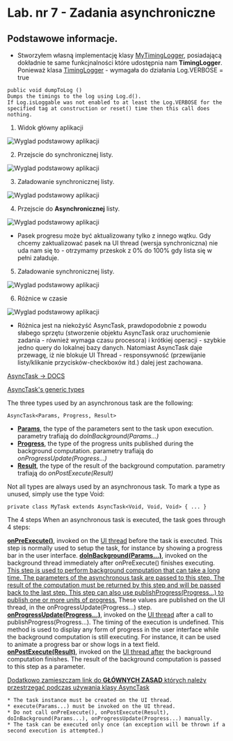# Lab. nr 7 - Zadania asynchroniczne

## Podstawowe informacje.
* Stworzyłem własną implementację klasy [MyTimingLogger](app/src/main/java/com/example/asynctask/MyTimingLogger.kt), posiadającą dokładnie te same funkcjnalności które udostępnia nam <b>TimingLogger</b>.
Ponieważ klasa [TimingLogger](https://developer.android.com/reference/android/util/TimingLogger) - wymagała do działania Log.VERBOSE = true
```
public void dumpToLog ()
Dumps the timings to the log using Log.d().
If Log.isLoggable was not enabled to at least the Log.VERBOSE for the specified tag at construction or reset() time then this call does nothing.
```


1. Widok główny aplikacji

![Wyglad podstawowy aplikacji](screens/menu.png)

2. Przejscie do synchronicznej listy.

![Wyglad podstawowy aplikacji](screens/normal_non_loaded.png)

3. Załadowanie synchronicznej listy.

![Wyglad podstawowy aplikacji](screens/sync_time.png)


4. Przejscie do <b>Asynchronicznej</b> listy.

![Wyglad podstawowy aplikacji](screens/async_load.png)
* Pasek progresu może być aktualizowany tylko z innego wątku.
Gdy chcemy zaktualizować pasek na UI thread (wersja synchroniczna) nie uda nam się to - otrzymamy przeskok z 0% do 100% gdy lista się w pełni załaduje.

5. Załadowanie synchronicznej listy.

![Wyglad podstawowy aplikacji](screens/async_time.png)


6. Różnice w czasie

![Wyglad podstawowy aplikacji](screens/compare_times.png)
- Różnica jest na niekożyść AsyncTask, prawdopodobnie z powodu słabego sprzętu (stworzenie objektu AsyncTask oraz uruchomienie zadania - również wymaga czasu procesora) i krótkiej operacji - szybkie jedno query do lokalnej bazy danych. Natomiast AsyncTask daje przewagę, iż nie blokuje UI Thread - responsywność (przewijanie listy/klikanie przycisków-checkboxów itd.) dalej jest zachowana.



[AsyncTask -> DOCS](https://developer.android.com/reference/android/os/AsyncTask)


[AsyncTask's generic types](https://developer.android.com/reference/android/os/AsyncTask#asynctasks-generic-types)

The three types used by an asynchronous task are the following:

```
AsyncTask<Params, Progress, Result>
```

* <b><u>Params</u></b>, the type of the parameters sent to the task upon execution.
parametry trafiają do <i>doInBackground(Params...)</i>
* <b><u>Progress</u></b>, the type of the progress units published during the background computation.
parametry trafiają do <i>onProgressUpdate(Progress...)</i>
* <b><u>Result</u></b>, the type of the result of the background computation.
parametry trafiają do <i>onPostExecute(Result)</i>

Not all types are always used by an asynchronous task. To mark a type as unused, simply use the type Void:

```
private class MyTask extends AsyncTask<Void, Void, Void> { ... }
```

The 4 steps
When an asynchronous task is executed, the task goes through 4 steps:

<b><u>onPreExecute()</u></b>,  invoked on the <u> UI thread</u> before the task is executed. This step is normally used to setup the task, for instance by showing a progress bar in the user interface.
<b><u>doInBackground(Params...)</u></b>, invoked on the background thread immediately after onPreExecute() finishes executing. <u>This step is used to perform background computation that can take a long time. The parameters of the asynchronous task are passed to this step. The result of the computation must be returned by this step and will be passed back to the last step. This step can also use publishProgress(Progress...) to publish one or more units of progress.</u> These values are published on the UI thread, in the onProgressUpdate(Progress...) step.
<b><u>onProgressUpdate(Progress...)</u></b>, invoked on the <u>UI thread</u> after a call to publishProgress(Progress...). The timing of the execution is undefined. This method is used to display any form of progress in the user interface while the background computation is still executing. For instance, it can be used to animate a progress bar or show logs in a text field.
<b><u>onPostExecute(Result)</u></b>, invoked on the <u>UI thread after</u> the background computation finishes. The result of the background computation is passed to this step as a parameter.

[Dodatkowo zamieszczam link do <b>GŁÓWNYCH ZASAD</b> których należy przestrzegać podczas używania  klasy AsyncTask](https://developer.android.com/reference/android/os/AsyncTask#threading-rules)
```
* The task instance must be created on the UI thread.
* execute(Params...) must be invoked on the UI thread.
* Do not call onPreExecute(), onPostExecute(Result), doInBackground(Params...), onProgressUpdate(Progress...) manually.
* The task can be executed only once (an exception will be thrown if a second execution is attempted.)
```


